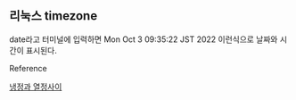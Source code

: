 ## 리눅스 timezone

date라고 터미널에 입력하면 Mon Oct 3 09:35:22 JST 2022 이런식으로 날짜와 시간이 표시된다.

Reference

[냉정과 열정사이](https://psychoria.tistory.com/750)
